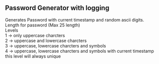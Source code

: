 ## Password Generator with logging

Generates Password with current timestamp and random ascii digits.<br>
Length for password (Max 25 length)<br>
Levels<br>
1 -> only uppercase charcters<br>
2 -> uppercase and lowercase charcters<br>
3 -> uppercase, lowercase charcters and symbols<br>
4 -> uppercase, lowercase charcters and symbols with current timestamp this level will always unique<br>
